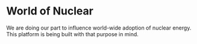 # World of Nuclear

We are doing our part to influence world-wide adoption of nuclear energy. This platform is being built with that purpose in mind.
